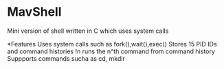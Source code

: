 # MavShell

Mini version of shell written in C which uses system calls

*Features
Uses system calls such as fork(),wait(),exec()
Stores 15 PID IDs and command histories
!n runs the n^th command from command history
Suppports commands sucha as cd, mkdir

